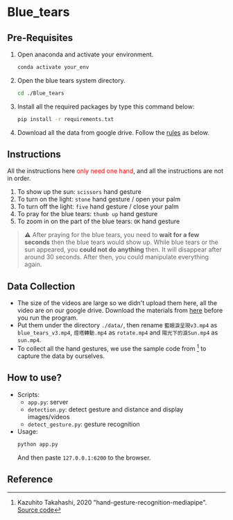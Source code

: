 # Blue_tears

## Pre-Requisites
1. Open anaconda and activate your environment.
	```bash
	conda activate your_env
	```
2. Open the blue tears system directory.
	```bash
	cd ./Blue_tears
	```
3. Install all the required packages by type this command below:
	```bash
	pip install -r requirements.txt
	```

4. Download all the data from google drive. Follow the [rules](#data-collection) as below.


## Instructions
All the instructions here <font color=red>only need one hand</font>, and all the instructions are not in order.

1. To show up the sun: `scissors` hand gesture
2. To turn on the light: `stone` hand gesture / open your palm
3. To turn off the light: `five` hand gesture / close your palm
4. To pray for the blue tears: `thumb up` hand gesture
5. To zoom in on the part of the blue tears: `OK` hand gesture
	
> :warning: 
> After praying for the blue tears, you need to **wait for a few seconds** then the blue tears would show up.
> While blue tears or the sun appeared, you **could not do anything** then. It will disappear after around 30 seconds. After then, you could manipulate everything again.


## Data Collection
- The size of the videos are large so we didn't upload them here, all the video are on our google drive. Download the materials from [here](https://drive.google.com/drive/u/0/folders/12hI5uB_-W8tm1z1VPcJoLmeoTQmb6mGd) before you run the program.
- Put them under the directory `./data/`, then rename `藍眼淚呈現v3.mp4` as `blue_tears_v3.mp4`, `燈塔轉動.mp4` as `rotate.mp4` and `陽光下的淚Sun.mp4` as `sun.mp4`.
- To collect all the hand gestures, we use the sample code from [^3] to capture the data by ourselves.


## How to use?
- Scripts: 
	- `app.py`: server
	- `detection.py`: detect gesture and distance and display images/videos
	- `detect_gesture.py`: gesture recognition
- Usage: 
	```bash
	python app.py
	```
	And then paste `127.0.0.1:6200` to the browser.


## Reference
[^1]: Mediapipe [Source](https://github.com/google/mediapipe)
[^2]: Opencv [Source](https://github.com/opencv/opencv)
[^3]: Kazuhito Takahashi, 2020 "hand-gesture-recognition-mediapipe". [Source code](https://github.com/Kazuhito00/hand-gesture-recognition-using-mediapipe)

